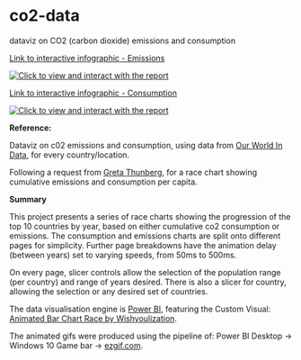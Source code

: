 # co2-data
dataviz on CO2 (carbon dioxide) emissions and consumption

[Link to interactive infographic - Emissions](https://app.powerbi.com/view?r=eyJrIjoiNjEyMjRhYjQtODAyZS00OTdjLWE4NTctOGY5NTM2YjNmYjIxIiwidCI6ImRjMWYwNGY1LWMxZTUtNDQyOS1hODEyLTU3OTNiZTQ1YmY5ZCIsImMiOjEwfQ%3D%3D&pageName=ReportSection)

[![Click to view and interact with the report](https://github.com/Mike-Honey/co2-data/raw/main/co2-data%20Emissions%20all.gif)](https://app.powerbi.com/view?r=eyJrIjoiNjEyMjRhYjQtODAyZS00OTdjLWE4NTctOGY5NTM2YjNmYjIxIiwidCI6ImRjMWYwNGY1LWMxZTUtNDQyOS1hODEyLTU3OTNiZTQ1YmY5ZCIsImMiOjEwfQ%3D%3D&pageName=ReportSection)

[Link to interactive infographic - Consumption](https://app.powerbi.com/view?r=eyJrIjoiNjEyMjRhYjQtODAyZS00OTdjLWE4NTctOGY5NTM2YjNmYjIxIiwidCI6ImRjMWYwNGY1LWMxZTUtNDQyOS1hODEyLTU3OTNiZTQ1YmY5ZCIsImMiOjEwfQ%3D%3D&pageName=ReportSection890d20c9417d0c60a63e)

[![Click to view and interact with the report](https://github.com/Mike-Honey/co2-data/raw/main/co2-data%20Consumption.gif)](https://app.powerbi.com/view?r=eyJrIjoiNjEyMjRhYjQtODAyZS00OTdjLWE4NTctOGY5NTM2YjNmYjIxIiwidCI6ImRjMWYwNGY1LWMxZTUtNDQyOS1hODEyLTU3OTNiZTQ1YmY5ZCIsImMiOjEwfQ%3D%3D&pageName=ReportSection890d20c9417d0c60a63e)

**Reference:**

Dataviz on c02 emissions and consumption, using data from [Our World In Data](https://ourworldindata.org/), for every country/location. 

Following a request from [Greta Thunberg](https://twitter.com/GretaThunberg/status/1406503006296739843?s=20), for a race chart showing cumulative emissions and consumption per capita.

**Summary**

This project presents a series of race charts showing the progression of the top 10 countries by year, based on either cumulative co2 consumption or emissions. The consumption and emissions charts are split onto different pages for simplicity. Further page breakdowns have the animation delay (between years) set to varying speeds, from 50ms to 500ms.

On every page, slicer controls allow the selection of the population range (per country) and range of years desired.  There is also a slicer for country, allowing the selection or any desired set of countries.

The data visualisation engine is [Power BI](https://powerbi.microsoft.com), featuring the Custom Visual:  [Animated Bar Chart Race by Wishyoulization](https://appsource.microsoft.com/en-us/product/power-bi-visuals/wa200000053?tab=overview). 

The animated gifs were produced using the pipeline of: Power BI Desktop -> Windows 10 Game bar -> [ezgif.com](https://ezgif.com/).
